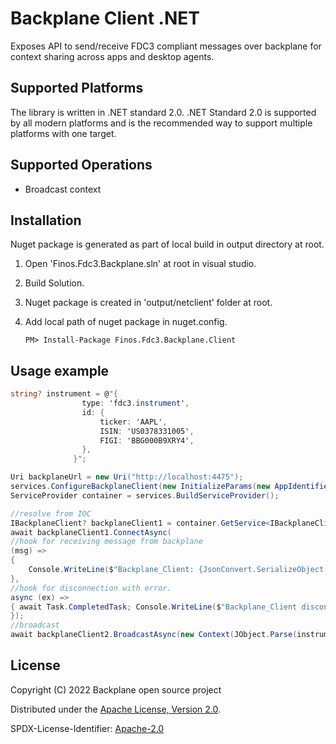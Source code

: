 # Backplane Client .NET

Exposes API to send/receive FDC3 compliant messages over backplane for context sharing across apps and desktop agents.

## Supported Platforms

The library is written in .NET standard 2.0.
.NET Standard 2.0 is supported by all modern platforms and is the recommended way to support multiple platforms with one target.

## Supported Operations

- Broadcast context

## Installation

Nuget package is generated as part of local build in output directory at root.

1.  Open 'Finos.Fdc3.Backplane.sln' at root in visual studio.
2.  Build Solution.
3.  Nuget package is created in 'output/netclient' folder at root.
4.  Add local path of nuget package in nuget.config.

        PM> Install-Package Finos.Fdc3.Backplane.Client

## Usage example

```C#
string? instrument = @"{
                type: 'fdc3.instrument',
                id: {
                    ticker: 'AAPL',
                    ISIN: 'US0378331005',
                    FIGI: 'BBG000B9XRY4',
                },
              }";

Uri backplaneUrl = new Uri("http://localhost:4475");
services.ConfigureBackplaneClient(new InitializeParams(new AppIdentifier() { AppId = "Backplane_Client" }), () => backplaneUrl);
ServiceProvider container = services.BuildServiceProvider();

//resolve from IOC
IBackplaneClient? backplaneClient1 = container.GetService<IBackplaneClient>();
await backplaneClient1.ConnectAsync(
//hook for receiving message from backplane
(msg) =>
{
    Console.WriteLine($"Backplane_Client: {JsonConvert.SerializeObject(msg)}{Environment.NewLine}");
},
//hook for disconnection with error.
async (ex) =>
{ await Task.CompletedTask; Console.WriteLine($"Backplane_Client disconnected. {ex}");
});
//broadcast
await backplaneClient2.BroadcastAsync(new Context(JObject.Parse(instrument)), "fdc3.channel.1");
```

## License

Copyright (C) 2022 Backplane open source project

Distributed under the [Apache License, Version 2.0](http://www.apache.org/licenses/LICENSE-2.0).

SPDX-License-Identifier: [Apache-2.0](https://spdx.org/licenses/Apache-2.0)

